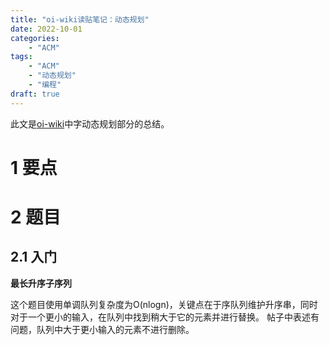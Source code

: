 ```yaml
---
title: "oi-wiki读贴笔记：动态规划"
date: 2022-10-01
categories:
    - "ACM"
tags:
    - "ACM"
    - "动态规划"
    - "编程"
draft: true
---
```


此文是[oi-wiki](https://oi-wiki.org/string/)中字动态规划部分的总结。

# 1 要点



# 2 题目

## 2.1 入门

**最长升序子序列**

这个题目使用单调队列复杂度为O(nlogn)，关键点在于序队列维护升序串，同时对于一个更小的输入，在队列中找到稍大于它的元素并进行替换。
帖子中表述有问题，队列中大于更小输入的元素不进行删除。



